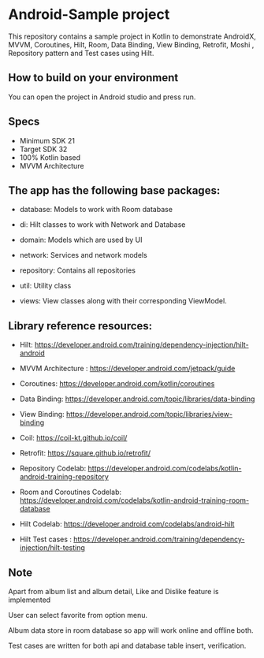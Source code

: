 # Android-Sample project
This repository contains a sample project in Kotlin to demonstrate AndroidX, MVVM, Coroutines,
 Hilt, Room, Data Binding, View Binding, Retrofit, Moshi ,  Repository pattern and Test cases using Hilt.

## How to build on your environment
You can open the project in Android studio and press run.

## Specs
- Minimum SDK 21
- Target SDK 32
- 100% Kotlin based
- MVVM Architecture

## The app has the following base packages:

- database: Models to work with Room database

- di: Hilt classes to work with Network and Database

- domain: Models which are used by UI

- network: Services and network models

- repository: Contains all repositories

- util: Utility class

- views: View classes along with their corresponding ViewModel.

## Library reference resources:

- Hilt: https://developer.android.com/training/dependency-injection/hilt-android

- MVVM Architecture : https://developer.android.com/jetpack/guide

- Coroutines: https://developer.android.com/kotlin/coroutines

- Data Binding: https://developer.android.com/topic/libraries/data-binding

- View Binding: https://developer.android.com/topic/libraries/view-binding

- Coil: https://coil-kt.github.io/coil/

- Retrofit: https://square.github.io/retrofit/

- Repository Codelab: https://developer.android.com/codelabs/kotlin-android-training-repository

- Room and Coroutines Codelab: https://developer.android.com/codelabs/kotlin-android-training-room-database

- Hilt Codelab: https://developer.android.com/codelabs/android-hilt

- Hilt Test cases : https://developer.android.com/training/dependency-injection/hilt-testing

## Note
  Apart from album list and album detail, Like and Dislike feature is implemented

  User can select favorite from option menu.
  
  Album data store in room database so app will work online and offline both.

  Test cases are written for both api and database table insert, verification.



